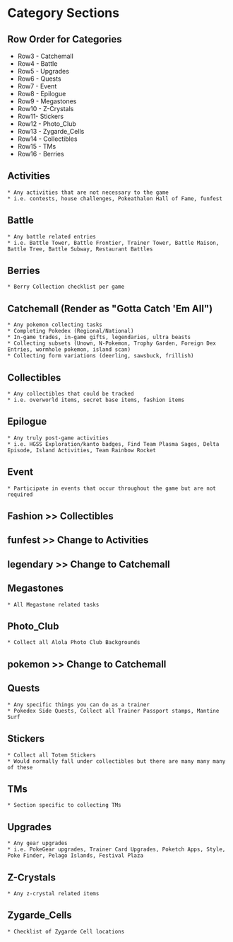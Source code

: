 ﻿# Category Sections

## Row Order for Categories
* Row3 - Catchemall
* Row4 - Battle
* Row5 - Upgrades
* Row6 - Quests
* Row7 - Event
* Row8 - Epilogue
* Row9 - Megastones
* Row10 - Z-Crystals
* Row11- Stickers
* Row12 - Photo_Club
* Row13 - Zygarde_Cells
* Row14 - Collectibles
* Row15 - TMs
* Row16 - Berries


## Activities
    * Any activities that are not necessary to the game
    * i.e. contests, house challenges, Pokeathalon Hall of Fame, funfest
## Battle
    * Any battle related entries
    * i.e. Battle Tower, Battle Frontier, Trainer Tower, Battle Maison, Battle Tree, Battle Subway, Restaurant Battles
## Berries
    * Berry Collection checklist per game
## Catchemall (Render as "Gotta Catch 'Em All")
    * Any pokemon collecting tasks
    * Completing Pokedex (Regional/National)
    * In-game trades, in-game gifts, legendaries, ultra beasts
    * Collecting subsets (Unown, N-Pokemon, Trophy Garden, Foreign Dex Entries, wormhole pokemon, island scan)
    * Collecting form variations (deerling, sawsbuck, frillish)
## Collectibles
    * Any collectibles that could be tracked
    * i.e. overworld items, secret base items, fashion items
## Epilogue
    * Any truly post-game activities
    * i.e. HGSS Exploration/kanto badges, Find Team Plasma Sages, Delta Episode, Island Activities, Team Rainbow Rocket
## Event
    * Participate in events that occur throughout the game but are not required
## Fashion >> Collectibles
## funfest >> Change to Activities
## legendary >> Change to Catchemall
## Megastones
    * All Megastone related tasks
## Photo_Club
    * Collect all Alola Photo Club Backgrounds
## pokemon >> Change to Catchemall
## Quests
    * Any specific things you can do as a trainer
    * Pokedex Side Quests, Collect all Trainer Passport stamps, Mantine Surf
## Stickers
    * Collect all Totem Stickers
    * Would normally fall under collectibles but there are many many many of these
## TMs
    * Section specific to collecting TMs
## Upgrades
    * Any gear upgrades
    * i.e. PokeGear upgrades, Trainer Card Upgrades, Poketch Apps, Style, Poke Finder, Pelago Islands, Festival Plaza
## Z-Crystals
    * Any z-crystal related items
## Zygarde_Cells
    * Checklist of Zygarde Cell locations